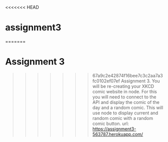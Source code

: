 <<<<<<< HEAD
# assignment3
=======
# Assignment 3

>>>>>>> 67a9c2e42874f16bee7c3c2aa7a3fc0102ef07ef
Assignment 3. You will be re-creating your XKCD comic website in node. For this you will need to connect to the API and display the comic of the day and a random comic.
This will use node to display current and random comic with a random comic button.
url: https://assignment3-563787.herokuapp.com/
